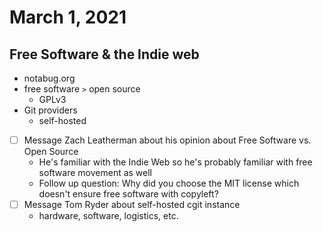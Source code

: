# March 1, 2021

## Free Software & the Indie web

- notabug.org
- free software `>` open source
  - GPLv3
- Git providers
  - self-hosted
- [ ] Message Zach Leatherman about his opinion about Free Software vs. Open Source
  - He's familiar with the Indie Web so he's probably familiar with free software movement as well
  - Follow up question: Why did you choose the MIT license which doesn't ensure free software with copyleft?
- [ ] Message Tom Ryder about self-hosted cgit instance
  - hardware, software, logistics, etc.
